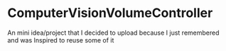 # ComputerVisionVolumeController
An mini idea/project that I decided to upload because I just remembered and was Inspired to reuse some of it
